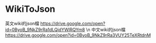 # WikiToJson
英文wiki的json檔
https://drive.google.com/open?id=0ByoB_9NkZ9rRa1dLQjdYWlRQYm8 \n
中文wiki的json檔
https://drive.google.com/open?id=0ByoB_9NkZ9rRa3VUY25TeXRtdnM
